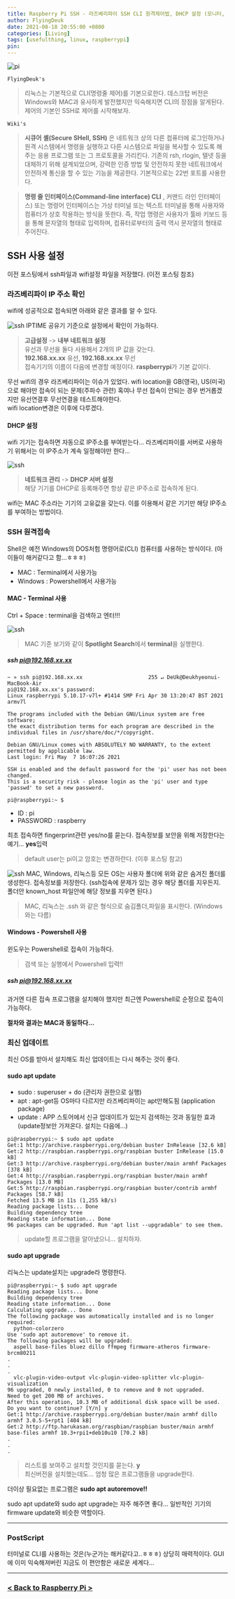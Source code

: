 ```yaml
---
title: Raspberry Pi SSH - 라즈베리파이 SSH CLI 원격제어법, DHCP 설정 (모니터, 키보드 없이)
author: FlyingDeuk
date: 2021-08-18 20:55:00 +0800
categories: [Living]
tags: [usefulthing, linux, raspberrypi]
pin:
---
```


![pi](/img/living/pi/pi.jpg)

`FlyingDeuk's`
> 리눅스는 기본적으로 CLI(명령줄 제어)를 기본으로한다. 데스크탑 버전은 Windows와 MAC과 유사하게 발전했지만 익숙해지면 CLI의 장점을 알게된다. <br>
제어의 기본인 SSH로 제어를 시작해보자.

`Wiki's`
> **시큐어 셸(Secure SHell, SSH)** 은 네트워크 상의 다른 컴퓨터에 로그인하거나 원격 시스템에서 명령을 실행하고 다른 시스템으로 파일을 복사할 수 있도록 해 주는 응용 프로그램 또는 그 프로토콜을 가리킨다. 기존의 rsh, rlogin, 텔넷 등을 대체하기 위해 설계되었으며, 강력한 인증 방법 및 안전하지 못한 네트워크에서 안전하게 통신을 할 수 있는 기능을 제공한다. 기본적으로는 22번 포트를 사용한다.

>**명령 줄 인터페이스(Command-line interface) CLI** , 커맨드 라인 인터페이스) 또는 명령어 인터페이스는 가상 터미널 또는 텍스트 터미널을 통해 사용자와 컴퓨터가 상호 작용하는 방식을 뜻한다. 즉, 작업 명령은 사용자가 툴바 키보드 등을 통해 문자열의 형태로 입력하며, 컴퓨터로부터의 출력 역시 문자열의 형태로 주어진다.


## SSH 사용 설정
이전 포스팅에서 ssh파일과 wifi설정 파일을 저장했다. (이전 포스팅 참조) <br>

### 라즈베리파이 IP 주소 확인
wifi에 성공적으로 접속되면 아래와 같은 결과를 알 수 있다.

![ssh](/img/living/pi/ssh1.jpg)
IPTIME 공유기 기준으로 설정에서 확인이 가능하다.
>**고급설정** -> **내부 네트워크 설정** <br>
유선과 무선을 둘다 사용해서 2개의 IP 값을 갖는다. <br>
**192.168.xx.xx** 유선, **192.168.xx.xx** 무선 <br>
접속기기의 이름이 다음에 변경할 예정이다. **raspberrypi**가 기본 값이다.

무선 wifi의 경우 라즈베리파이는 이슈가 있었다. wifi location을 GB(영국), US(미국)으로 해야만 접속이 되는 문제(주파수 관련) 혹여나 무선 접속이 안되는 경우 번거롭겠지만 유선연결후 무선연결을 테스트해야한다. <br>
wifi location변경은 이후에 다루겠다.

#### DHCP 설정
wifi 기기는 접속하면 자동으로 IP주소를 부여받는다... 라즈베리파이를 서버로 사용하기 위해서는 이 IP주소가 계속 일정해야만 한다...

![ssh](/img/living/pi/ssh1-1.jpg)
>**네트워크 관리** -> **DHCP 서버 설정** <br>
해당 기기를 DHCP로 등록해주면 항상 같은 IP주소로 접속하게 된다.

wifi는 MAC 주소라는 기기의 고유값을 갖는다. 이를 이용해서 같은 기기만 해당 IP주소를 부여하는 방법이다.

### SSH 원격접속
Shell은 예전 Windows의 DOS처험 명령어로(CLI) 컴퓨터를 사용하는 방식이다. (아이들이 해커같다고 함...ㅎㅎㅎ)
- MAC : Terminal에서 사용가능
- Windows : Powershell에서 사용가능

#### MAC - Terminal 사용
Ctrl + Space : terminal을 검색하고 엔터!!!

![ssh](/img/living/pi/ssh2.jpg)
>MAC 기준 보기와 같이 **Spotlight Search**에서 **terminal**을 실행한다. <br>


##### ssh pi@192.168.xx.xx

```
~ » ssh pi@192.168.xx.xx                     255 ↵ DeUk@Deukhyeonui-MacBook-Air
pi@192.168.xx.xx's password:
Linux raspberrypi 5.10.17-v7l+ #1414 SMP Fri Apr 30 13:20:47 BST 2021 armv7l

The programs included with the Debian GNU/Linux system are free software;
the exact distribution terms for each program are described in the
individual files in /usr/share/doc/*/copyright.

Debian GNU/Linux comes with ABSOLUTELY NO WARRANTY, to the extent
permitted by applicable law.
Last login: Fri May  7 16:07:26 2021

SSH is enabled and the default password for the 'pi' user has not been changed.
This is a security risk - please login as the 'pi' user and type 'passwd' to set a new password.

pi@raspberrypi:~ $

```

- ID : pi
- PASSWORD : raspberry

최초 접속하면 fingerprint관련 yes/no를 묻는다. 접속정보를 보안을 위해 저장한다는 예기... **yes**입력
>default user는 pi이고 암호는 변경하란다. (이후 포스팅 참고)

![ssh](/img/living/pi/ssh3.jpg)
MAC, Windows, 리눅스등 모든 OS는 사용자 폴더에 위와 같은 숨겨진 폴더를 생성한다. 접속정보를 저장한다. (ssh접속에 문제가 있는 경우 해당 폴더를 지우든지. 폴더안 known_host 파일안에 해당 정보를 지우면 된다.)
>MAC, 리눅스는 .ssh 와 같은 형식으로 숨김폴더,파일을 표시한다. (Windows와는 다름)

#### Windows - Powershell 사용
윈도우는 Powershell로 접속이 가능하다.
>검색 또는 실행에서 Powershell 입력!!

##### ssh pi@192.168.xx.xx
과거엔 다른 접속 프로그램을 설치해야 했지만 최근엔 Powershell로 순정으로 접속이 가능하다.

**절차와 결과는 MAC과 동일하다...**

### 최신 업데이트
최신 OS를 받아서 설치해도 최신 업데이트는 다시 해주는 것이 좋다.

#### sudo apt update
- sudo : superuser + do (관리자 권한으로 실행)
- apt : apt-get등 OS마다 다르지만 라즈베리파이는 apt만해도됨 (application package)
- update : APP 스토어에서 신규 업데이트가 있는지 검색하는 것과 동일한 효과 (update정보만 가져온다. 설치는 다음에...)

```
pi@raspberrypi:~ $ sudo apt update
Get:1 http://archive.raspberrypi.org/debian buster InRelease [32.6 kB]         
Get:2 http://raspbian.raspberrypi.org/raspbian buster InRelease [15.0 kB]      
Get:3 http://archive.raspberrypi.org/debian buster/main armhf Packages [378 kB]
Get:4 http://raspbian.raspberrypi.org/raspbian buster/main armhf Packages [13.0 MB]
Get:5 http://raspbian.raspberrypi.org/raspbian buster/contrib armhf Packages [58.7 kB]
Fetched 13.5 MB in 11s (1,255 kB/s)                                            
Reading package lists... Done
Building dependency tree       
Reading state information... Done
96 packages can be upgraded. Run 'apt list --upgradable' to see them.
```
>update할 프로그램을 알아냈으니... 설치하자.

#### sudo apt upgrade
리눅스는 update설치는 upgrade라 명령한다.

```
pi@raspberrypi:~ $ sudo apt upgrade
Reading package lists... Done
Building dependency tree       
Reading state information... Done
Calculating upgrade... Done
The following package was automatically installed and is no longer required:
  python-colorzero
Use 'sudo apt autoremove' to remove it.
The following packages will be upgraded:
  aspell base-files bluez dillo ffmpeg firmware-atheros firmware-brcm80211
.
.
.
  vlc-plugin-video-output vlc-plugin-video-splitter vlc-plugin-visualization
96 upgraded, 0 newly installed, 0 to remove and 0 not upgraded.
Need to get 200 MB of archives.
After this operation, 10.3 MB of additional disk space will be used.
Do you want to continue? [Y/n] y
Get:1 http://archive.raspberrypi.org/debian buster/main armhf dillo armhf 3.0.5-5+rpt1 [404 kB]
Get:2 http://ftp.harukasan.org/raspbian/raspbian buster/main armhf base-files armhf 10.3+rpi1+deb10u10 [70.2 kB]
.
.
.
```
>리스트를 보여주고 설치할 것인지를 묻는다. **y** <br>
최신버전을 설치했는데도... 엄청 많은 프로그램들을 upgrade한다.

더이상 필요없는 프로그램은 **sudo apt autoremove!!**

sudo apt update와 sudo apt upgrade는 자주 해주면 좋다... 일반적인 기기의 firmware update와 비슷한 역할이다.

--------

### PostScript
터미널로 CLI를 사용하는 것은(누군가는 해커같다고..ㅎㅎㅎ) 상당히 매력적이다. GUI에 이미 익숙해져버린 지금도 이 편안함은 새로운 세계다...

-----------

### [< Back to Raspberry Pi >](/posts/RaspberryPi/)
